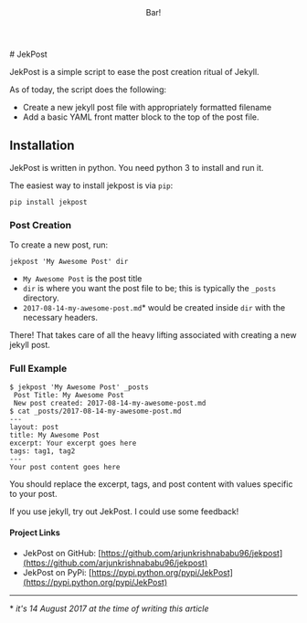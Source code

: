 <div class="wrapper">
  <header>
  Bar!
  </header>
</div>
# JekPost

JekPost is a simple script to ease the post creation ritual of Jekyll.

As of today, the script does the following:

* Create a new jekyll post file with appropriately formatted filename
* Add a basic YAML front matter block to the top of the post file.

## Installation

JekPost is written in python. You need python 3 to install and run it.

The easiest way to install jekpost is via `pip`:
```
pip install jekpost
```

### Post Creation

To create a new post, run:
```
jekpost 'My Awesome Post' dir
```

* `My Awesome Post` is the post title
* `dir` is where you want the post file to be; this is typically the `_posts` directory.
* `2017-08-14-my-awesome-post.md`* would be created inside `dir` with the necessary headers.

There! That takes care of all the heavy lifting associated with creating a new jekyll post.

### Full Example

```
$ jekpost 'My Awesome Post' _posts
 Post Title: My Awesome Post
 New post created: 2017-08-14-my-awesome-post.md
$ cat _posts/2017-08-14-my-awesome-post.md
---
layout: post
title: My Awesome Post
excerpt: Your excerpt goes here
tags: tag1, tag2
---
Your post content goes here
```

You should replace the excerpt, tags, and post content with values specific to your post.

If you use jekyll, try out JekPost. I could use some feedback!


#### Project Links
* JekPost on GitHub: [https://github.com/arjunkrishnababu96/jekpost](https://github.com/arjunkrishnababu96/jekpost)
* JekPost on PyPi: [https://pypi.python.org/pypi/JekPost](https://pypi.python.org/pypi/JekPost)

---
\* *it's 14 August 2017 at the time of writing this article*
